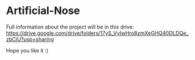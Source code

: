 # Artificial-Nose

Full information about the project will be in this drive: 
https://drive.google.com/drive/folders/17yS_VyIwHro8zmXeGHQ40DLDQe_zbCiU?usp=sharing

Hope you like it :)
